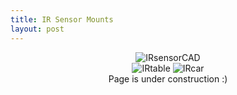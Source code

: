 ```yaml
---
title: IR Sensor Mounts
layout: post
---
```


<div style="text-align: center;">
<img src="https://www.donaldle.com/assets/images/IR Sensor CAD.JPG" alt="IRsensorCAD"/> <br>
<img src="https://www.donaldle.com/assets/images/IRsensortable.JPG" alt="IRtable" />
<img src="https://www.donaldle.com/assets/images/IRsensorcar.JPG" alt="IRcar" />
</div>
<center>Page is under construction :)</center>

